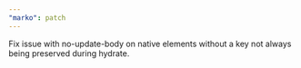 ```yaml
---
"marko": patch
---
```


Fix issue with no-update-body on native elements without a key not always being preserved during hydrate.
